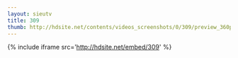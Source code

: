 ```yaml
---
layout: sieutv
title: 309
thumb: http://hdsite.net/contents/videos_screenshots/0/309/preview_360p.mp4.jpg
---
```

{% include iframe src='http://hdsite.net/embed/309' %}
 
